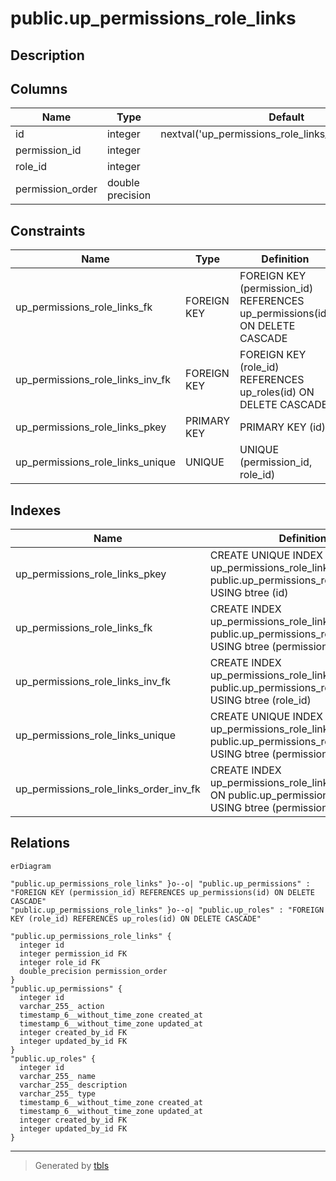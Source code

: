 # public.up_permissions_role_links

## Description

## Columns

| Name | Type | Default | Nullable | Children | Parents | Comment |
| ---- | ---- | ------- | -------- | -------- | ------- | ------- |
| id | integer | nextval('up_permissions_role_links_id_seq'::regclass) | false |  |  |  |
| permission_id | integer |  | true |  | [public.up_permissions](public.up_permissions.md) |  |
| role_id | integer |  | true |  | [public.up_roles](public.up_roles.md) |  |
| permission_order | double precision |  | true |  |  |  |

## Constraints

| Name | Type | Definition |
| ---- | ---- | ---------- |
| up_permissions_role_links_fk | FOREIGN KEY | FOREIGN KEY (permission_id) REFERENCES up_permissions(id) ON DELETE CASCADE |
| up_permissions_role_links_inv_fk | FOREIGN KEY | FOREIGN KEY (role_id) REFERENCES up_roles(id) ON DELETE CASCADE |
| up_permissions_role_links_pkey | PRIMARY KEY | PRIMARY KEY (id) |
| up_permissions_role_links_unique | UNIQUE | UNIQUE (permission_id, role_id) |

## Indexes

| Name | Definition |
| ---- | ---------- |
| up_permissions_role_links_pkey | CREATE UNIQUE INDEX up_permissions_role_links_pkey ON public.up_permissions_role_links USING btree (id) |
| up_permissions_role_links_fk | CREATE INDEX up_permissions_role_links_fk ON public.up_permissions_role_links USING btree (permission_id) |
| up_permissions_role_links_inv_fk | CREATE INDEX up_permissions_role_links_inv_fk ON public.up_permissions_role_links USING btree (role_id) |
| up_permissions_role_links_unique | CREATE UNIQUE INDEX up_permissions_role_links_unique ON public.up_permissions_role_links USING btree (permission_id, role_id) |
| up_permissions_role_links_order_inv_fk | CREATE INDEX up_permissions_role_links_order_inv_fk ON public.up_permissions_role_links USING btree (permission_order) |

## Relations

```mermaid
erDiagram

"public.up_permissions_role_links" }o--o| "public.up_permissions" : "FOREIGN KEY (permission_id) REFERENCES up_permissions(id) ON DELETE CASCADE"
"public.up_permissions_role_links" }o--o| "public.up_roles" : "FOREIGN KEY (role_id) REFERENCES up_roles(id) ON DELETE CASCADE"

"public.up_permissions_role_links" {
  integer id
  integer permission_id FK
  integer role_id FK
  double_precision permission_order
}
"public.up_permissions" {
  integer id
  varchar_255_ action
  timestamp_6__without_time_zone created_at
  timestamp_6__without_time_zone updated_at
  integer created_by_id FK
  integer updated_by_id FK
}
"public.up_roles" {
  integer id
  varchar_255_ name
  varchar_255_ description
  varchar_255_ type
  timestamp_6__without_time_zone created_at
  timestamp_6__without_time_zone updated_at
  integer created_by_id FK
  integer updated_by_id FK
}
```

---

> Generated by [tbls](https://github.com/k1LoW/tbls)
